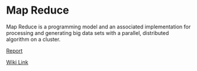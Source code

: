 # Map Reduce

Map Reduce is a programming model and an associated implementation for processing and generating big data sets with a parallel, distributed algorithm on a cluster.

[Report](https://github.com/djsneeky/map-reduce/blob/main/docs/report.md)

[Wiki Link](https://en.wikipedia.org/wiki/MapReduce)
